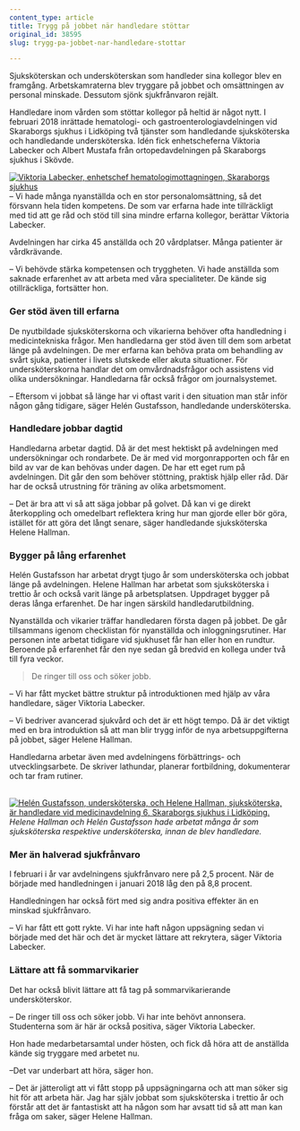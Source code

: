 ```yaml
---
content_type: article
title: Trygg på jobbet när handledare stöttar
original_id: 38595
slug: trygg-pa-jobbet-nar-handledare-stottar

---
```


Sjuksköterskan och undersköterskan som handleder sina kollegor blev en framgång. Arbetskamraterna blev tryggare på jobbet och omsättningen av personal minskade. Dessutom sjönk sjukfrånvaron rejält.

Handledare inom vården som stöttar kollegor på heltid är något nytt. I februari 2018 inrättade hematologi- och gastroenterologiavdelningen vid Skaraborgs sjukhus i Lidköping två tjänster som handledande sjuksköterska och handledande undersköterska. Idén fick enhetscheferna Viktoria Labecker och Albert Mustafa från ortopedavdelningen på Skaraborgs sjukhus i Skövde.

[![Viktoria Labecker, enhetschef hematologimottagningen, Skaraborgs sjukhus](https://www.suntarbetsliv.se/wp-content/uploads/2019/04/200x220-viktoria-labecker.jpg)](https://www.suntarbetsliv.se/wp-content/uploads/2019/04/200x220-viktoria-labecker.jpg)– Vi hade många nyanställda och en stor personalomsättning, så det försvann hela tiden kompetens. De som var erfarna hade inte tillräckligt med tid att ge råd och stöd till sina mindre erfarna kollegor, berättar Viktoria Labecker.

Avdelningen har cirka 45 anställda och 20 vårdplatser. Många patienter är vårdkrävande.

– Vi behövde stärka kompetensen och tryggheten. Vi hade anställda som saknade erfarenhet av att arbeta med våra specialiteter. De kände sig otillräckliga, fortsätter hon.

### Ger stöd även till erfarna

De nyutbildade sjuksköterskorna och vikarierna behöver ofta handledning i medicintekniska frågor. Men handledarna ger stöd även till dem som arbetat länge på avdelningen. De mer erfarna kan behöva prata om behandling av svårt sjuka, patienter i livets slutskede eller akuta situationer. För undersköterskorna handlar det om omvårdnadsfrågor och assistens vid olika undersökningar. Handledarna får också frågor om journalsystemet.

– Eftersom vi jobbat så länge har vi oftast varit i den situation man står inför någon gång tidigare, säger Helén Gustafsson, handledande undersköterska.

### Handledare jobbar dagtid

Handledarna arbetar dagtid. Då är det mest hektiskt på avdelningen med undersökningar och rondarbete. De är med vid morgonrapporten och får en bild av var de kan behövas under dagen. De har ett eget rum på avdelningen. Dit går den som behöver stöttning, praktisk hjälp eller råd. Där har de också utrustning för träning av olika arbetsmoment.

– Det är bra att vi så att säga jobbar på golvet. Då kan vi ge direkt återkoppling och omedelbart reflektera kring hur man gjorde eller bör göra, istället för att göra det långt senare, säger handledande sjuksköterska Helene Hallman.

### Bygger på lång erfarenhet

Helén Gustafsson har arbetat drygt tjugo år som undersköterska och jobbat länge på avdelningen. Helene Hallman har arbetat som sjuksköterska i trettio år och också varit länge på arbetsplatsen. Uppdraget bygger på deras långa erfarenhet. De har ingen särskild handledarutbildning.

Nyanställda och vikarier träffar handledaren första dagen på jobbet. De går tillsammans igenom checklistan för nyanställda och inloggningsrutiner. Har personen inte arbetat tidigare vid sjukhuset får han eller hon en rundtur. Beroende på erfarenhet får den nye sedan gå bredvid en kollega under två till fyra veckor.

> De ringer till oss och söker jobb.

– Vi har fått mycket bättre struktur på introduktionen med hjälp av våra handledare, säger Viktoria Labecker.

– Vi bedriver avancerad sjukvård och det är ett högt tempo. Då är det viktigt med en bra introduktion så att man blir trygg inför de nya arbetsuppgifterna på jobbet, säger Helene Hallman.

Handledarna arbetar även med avdelningens förbättrings- och utvecklingsarbete. De skriver lathundar, planerar fortbildning, dokumenterar och tar fram rutiner.

[  
![Helén Gustafsson, undersköterska, och Helene Hallman, sjuksköterska, är handledare vid medicinavdelning 6, Skaraborgs sjukhus i Lidköping.](https://www.suntarbetsliv.se/wp-content/uploads/2019/04/750x400-helen-gustafsson-helene-hallman-foto-mikael-sjomark.jpg)](https://www.suntarbetsliv.se/wp-content/uploads/2019/04/750x400-helen-gustafsson-helene-hallman-foto-mikael-sjomark.jpg)_Helene Hallman och Helén Gustafsson hade arbetat många år som sjuksköterska respektive undersköterska, innan de blev handledare._

### Mer än halverad sjukfrånvaro

I februari i år var avdelningens sjukfrånvaro nere på 2,5 procent. När de började med handledningen i januari 2018 låg den på 8,8 procent.

Handledningen har också fört med sig andra positiva effekter än en minskad sjukfrånvaro.

– Vi har fått ett gott rykte. Vi har inte haft någon uppsägning sedan vi började med det här och det är mycket lättare att rekrytera, säger Viktoria Labecker.

### Lättare att få sommarvikarier

Det har också blivit lättare att få tag på sommarvikarierande undersköterskor.

– De ringer till oss och söker jobb. Vi har inte behövt annonsera. Studenterna som är här är också positiva, säger Viktoria Labecker.

Hon hade medarbetarsamtal under hösten, och fick då höra att de anställda kände sig tryggare med arbetet nu.

–Det var underbart att höra, säger hon.

– Det är jätteroligt att vi fått stopp på uppsägningarna och att man söker sig hit för att arbeta här. Jag har själv jobbat som sjuksköterska i trettio år och förstår att det är fantastiskt att ha någon som har avsatt tid så att man kan fråga om saker, säger Helene Hallman.

